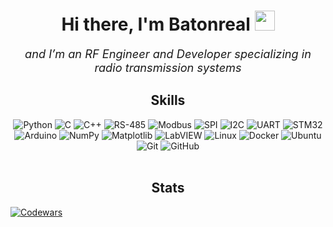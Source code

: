 <h1 align="center">Hi there, I'm <a href="https://github.com/Batonreal" style="text-decoration: none; color: inherit;">Batonreal</a>
<img src="https://github.com/blackcater/blackcater/raw/main/images/Hi.gif" height="32"/></h1>

<p align="center" style="font-size: 1.3em;">
  <i>and I’m an RF Engineer and Developer specializing in radio transmission systems</i>
</p>

<h2 align="center"> Skills </h2>
<div align="center">
  <img src="https://img.shields.io/badge/python-3670A0?style=for-the-badge&logo=python&logoColor=ffdd54" alt="Python">
  <img src="https://img.shields.io/badge/c-A8B9CC?style=for-the-badge&logo=c&logoColor=white" alt="C">
  <img src="https://img.shields.io/badge/c++-00599C?style=for-the-badge&logo=cplusplus&logoColor=white" alt="C++">
  <img src="https://img.shields.io/badge/RS--485-4CAF50?style=for-the-badge" alt="RS-485">
  <img src="https://img.shields.io/badge/Modbus-F44336?style=for-the-badge" alt="Modbus"> 
  <img src="https://img.shields.io/badge/SPI-2196F3?style=for-the-badge" alt="SPI">
  <img src="https://img.shields.io/badge/I2C-03A9F4?style=for-the-badge" alt="I2C">
  <img src="https://img.shields.io/badge/UART-8BC34A?style=for-the-badge" alt="UART">
  <img src="https://img.shields.io/badge/STM32-FFEB3B?style=for-the-badge&logo=stmicroelectronics&logoColor=black" alt="STM32">
  <img src="https://img.shields.io/badge/Arduino-00979D?style=for-the-badge&logo=arduino&logoColor=white" alt="Arduino">
  <img src="https://img.shields.io/badge/NumPy-013243?style=for-the-badge&logo=numpy&logoColor=white" alt="NumPy">
  <img src="https://img.shields.io/badge/Matplotlib-7EA5D9?style=for-the-badge&logo=matplotlib&logoColor=white" alt="Matplotlib">
  <img src="https://img.shields.io/badge/LabVIEW-black?style=for-the-badge&logo=labview" alt="LabVIEW">
  <img src="https://img.shields.io/badge/Linux-FCC624?style=for-the-badge&logo=linux&logoColor=black" alt="Linux">
  <img src="https://img.shields.io/badge/Docker-2496ED?style=for-the-badge&logo=docker&logoColor=white" alt="Docker">
  <img src="https://img.shields.io/badge/Ubuntu-E95420?style=for-the-badge&logo=ubuntu&logoColor=white" alt="Ubuntu">
  <img src="https://img.shields.io/badge/Git-F05032?style=for-the-badge&logo=git&logoColor=white" alt="Git">
  <img src="https://img.shields.io/badge/GitHub-181717?style=for-the-badge&logo=github&logoColor=white" alt="GitHub">
</div>
<br>

<h2 align="center"> Stats </h2>

[![Codewars](https://www.codewars.com/users/Batonreal/badges/large)](https://www.codewars.com/users/Batonreal)